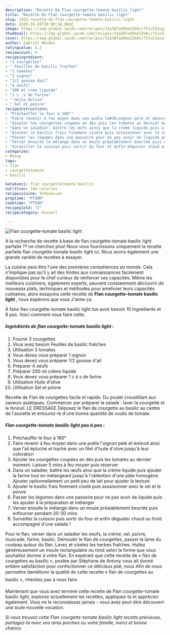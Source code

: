 ```yaml
---
description: "Recette De Flan courgette-tomate basilic light"
title: "Recette De Flan courgette-tomate basilic light"
slug: 1932-recette-de-flan-courgette-tomate-basilic-light
date: 2020-10-20T20:08:24.968Z
image: https://img-global.cpcdn.com/recipes/33a38fad9be32b0c/751x532cq70/flan-courgette-tomate-basilic-light-photo-principale-de-la-recette.jpg
thumbnail: https://img-global.cpcdn.com/recipes/33a38fad9be32b0c/751x532cq70/flan-courgette-tomate-basilic-light-photo-principale-de-la-recette.jpg
cover: https://img-global.cpcdn.com/recipes/33a38fad9be32b0c/751x532cq70/flan-courgette-tomate-basilic-light-photo-principale-de-la-recette.jpg
author: Gabriel Mendez
ratingvalue: 4.2
reviewcount: 4
recipeingredient:
- "3 courgettes"
- " Feuilles de basilic fraches"
- "3 tomates"
- "1 oignon"
- "1/2 gousse dail"
- "4 oeufs"
- "200 ml crme liquide"
- "1 c  s de farine"
- " Huile dolive"
- " Sel et poivre"
recipeinstructions:
- "Préchauffer le four à 180°"
- "Faire revenir à feu moyen dans une poêle l&#39;oignon pelé et émincé ainsi que l&#39;ail épluché et haché avec un filet d&#39;huile d&#39;olive jusqu&#39;à leur coloration"
- "Ajouter les courgettes coupées en dès puis les tomates au dernier moment. Laisser 5 mins à feu moyen puis réserver"
- "Dans un saladier, battre les œufs ainsi que la crème liquide puis ajouter la farine tout en mélangeant jusqu&#39;à l&#39;obtention d&#39;une pâte homogène. Ajouter optionnellement un petit peu de lait pour ajuster la texture"
- "Ajouter le basilic frais finement ciselé puis assaisonner avec le sel et le poivre"
- "Passer les légumes dans une passoire pour ne pas avoir de liquide puis les ajouter à la préparation et mélanger"
- "Verser ensuite le mélange dans un moule préalablement beurrée puis enfourner pendant 20-30 mins"
- "Surveiller la cuisson puis sortir du four et enfin déguster chaud ou froid accompagné d&#39;une salade !"
categories:
- Resep
tags:
- flan
- courgettetomate
- basilic

katakunci: flan courgettetomate basilic 
nutrition: 144 calories
recipecuisine: Indonesian
preptime: "PT38M"
cooktime: "PT58M"
recipeyield: "2"
recipecategory: Dessert

---
```



![Flan courgette-tomate basilic light](https://img-global.cpcdn.com/recipes/33a38fad9be32b0c/751x532cq70/flan-courgette-tomate-basilic-light-photo-principale-de-la-recette.jpg)

A la recherche de recette à base de flan courgette-tomate basilic light parfaite ?? ne cherchez plus! Nous vous fournissons uniquement la recette parfaite flan courgette-tomate basilic light ici. Nous avons également une grande variété de recettes à essayer.

La cuisine peut être l'une des premières compétences au monde. Cela n'implique pas qu'il y ait des limites aux connaissances facilement disponibles pour le chef curieux de renforcer ses capacités. Même les meilleurs cuisiniers, également experts, peuvent constamment découvrir de nouveaux plats, techniques et méthodes pour améliorer leurs capacités culinaires, alors essayons cette recette de <strong> Flan courgette-tomate basilic light </strong>, nous espérons que vous J'aime ça.

<!--inarticleads1-->

À faire flan courgette-tomate basilic light tue avoir besoin 10 Ingrédients et 8 pas. Voici comment vous faire cette.

##### Ingrédients de flan courgette-tomate basilic light :

1. Fournir 3 courgettes
1. Vous avez besoin  Feuilles de basilic fraîches
1. Utilisation 3 tomates
1. Vous devez vous préparer 1 oignon
1. Vous devez vous préparer 1/2 gousse d&#39;ail
1. Préparer 4 oeufs
1. Préparer 200 ml crème liquide
1. Vous devez vous préparer 1 c à s de farine
1. Utilisation  Huile d&#39;olive
1. Utilisation  Sel et poivre


Recette de Flan de courgettes facile et rapide. Du poulet croustillant aux saveurs asiatiques. Commencer par préparer la salade : laver la courgette et le fenouil. LE DRESSAGE Déposez le flan de courgette au basilic au centre de l&#39;assiette et entourez-le d&#39;une bonne quantité de coulis de tomate. 

<!--inarticleads2-->

##### Flan courgette-tomate basilic light pas à pas :

1. Préchauffer le four à 180°
1. Faire revenir à feu moyen dans une poêle l&#39;oignon pelé et émincé ainsi que l&#39;ail épluché et haché avec un filet d&#39;huile d&#39;olive jusqu&#39;à leur coloration
1. Ajouter les courgettes coupées en dès puis les tomates au dernier moment. Laisser 5 mins à feu moyen puis réserver
1. Dans un saladier, battre les œufs ainsi que la crème liquide puis ajouter la farine tout en mélangeant jusqu&#39;à l&#39;obtention d&#39;une pâte homogène. Ajouter optionnellement un petit peu de lait pour ajuster la texture
1. Ajouter le basilic frais finement ciselé puis assaisonner avec le sel et le poivre
1. Passer les légumes dans une passoire pour ne pas avoir de liquide puis les ajouter à la préparation et mélanger
1. Verser ensuite le mélange dans un moule préalablement beurrée puis enfourner pendant 20-30 mins
1. Surveiller la cuisson puis sortir du four et enfin déguster chaud ou froid accompagné d&#39;une salade !


Pour le flan, verser dans un saladier les oeufs, la crème, sel, poivre, muscade, farine, basilic. Démouler le flan de courgettes, passer la lame du couteau autour du flan. Lavez et ciselez les herbes fraîches. Huilez généreusement un moule rectangulaire ou rond selon la forme que vous souhaitez donner à votre flan. En espérant que cette recette de « flan de courgettes au basilic », postée par Stéphane de Antony vous ait donné entière satisfaction pour confectionner ce délicieux plat, nous Afin de nous permettre daméliorer la qualité de cette recette « flan de courgettes au basilic », nhésitez pas à nous faire. 

<!--inarticleads1-->

<p>
Maintenant que vous avez terminé cette recette de Flan courgette-tomate basilic light, explorez actuellement les recettes, appliquez-la et appréciez également. Vous ne le reconnaissez jamais - vous avez peut-être découvert une toute nouvelle vocation.
</p>

<p>
<i>Si vous trouvez cette Flan courgette-tomate basilic light recette précieuse, partagez-la avec vos amis proches ou votre famille, merci et bonne chance.</i>
</p>
